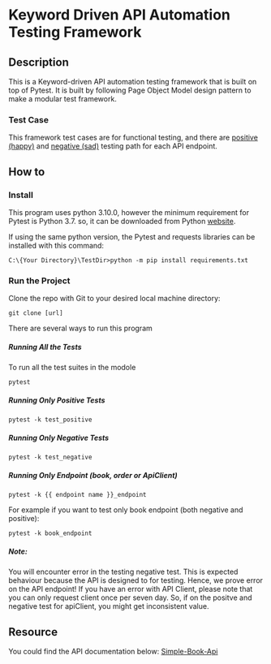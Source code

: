 # Keyword Driven API Automation Testing Framework
## Description
This is a Keyword-driven API automation testing framework that is built on top of Pytest. It is built by following Page Object Model design pattern to make a modular test framework. 

### Test Case
This framework test cases are for functional testing, and there are [positive (happy)](https://docs.google.com/spreadsheets/d/14vKRTYoAHq3N-eRT_F0lG1cYMGvemRwvwseaaezhLaY/edit?usp=sharing) and [negative (sad)](https://docs.google.com/spreadsheets/d/1E2gCpBsI8c-WNf-0s-RderDmBYs6fieR1cjxIIZ9cAo/edit?usp=sharing) testing path for each API endpoint. 

## How to
### Install 
This program uses python 3.10.0, however the minimum requirement for Pytest is Python 3.7. so, it can be downloaded from Python [website](https://www.python.org/downloads/).

If using the same python version, the Pytest and requests libraries can be installed with this command:
```console
C:\{Your Directory}\TestDir>python -m pip install requirements.txt
```

### Run the Project
Clone the repo with Git to your desired local machine directory:
```Git
git clone [url]
```
There are several ways to run this program

##### Running All the Tests
To run all the test suites in the modole
```Console
pytest
```
##### Running Only Positive Tests
```Console
pytest -k test_positive
```
##### Running Only Negative Tests
```Console
pytest -k test_negative
```
##### Running Only Endpoint (book, order or ApiClient)
```Console
pytest -k {{ endpoint name }}_endpoint
```
For example if you want to test only book endpoint (both negative and positive):
```Console
pytest -k book_endpoint
```
##### Note: 
You will encounter error in the testing negative test. This is expected behaviour because the API is designed to for testing. Hence, we prove error on the API endpoint!
If you have an error with API Client, please note that you can only request client once per seven day. So, if on the positve and negative test for apiClient, you might get inconsistent value.

## Resource
You could find the API documentation below:
[Simple-Book-Api](https://github.com/vdespa/introduction-to-postman-course/blob/main/simple-books-api.md)